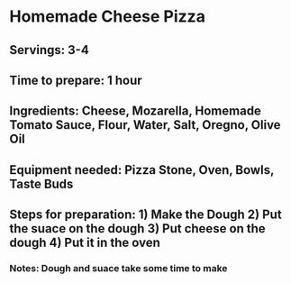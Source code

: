 # Homemade Cheese Pizza

## Servings: 3-4

## Time to prepare: 1 hour

## Ingredients: Cheese, Mozarella, Homemade Tomato Sauce, Flour, Water, Salt, Oregno, Olive Oil


## Equipment needed: Pizza Stone, Oven, Bowls, Taste Buds


## Steps for preparation: 1) Make the Dough 2) Put the suace on the dough 3) Put cheese on the dough 4) Put it in the oven



### Notes: Dough and suace take some time to make



